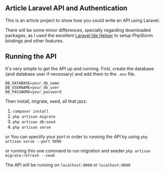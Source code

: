 ## Article Laravel API and Authentication

 This is an article project to show how you could write an API using Laravel.

 There will be some minor differences, specially regarding downloaded packages, as I used the
 excellent [Laravel Ide Helper](https://github.com/barryvdh/laravel-ide-helper) to setup
 PhpStorm bindings and other features.

## Running the API

It's very simple to get the API up and running. First, create the database (and database
user if necessary) and add them to the `.env` file.

```
DB_DATABASE=your_db_name
DB_USERNAME=your_db_user
DB_PASSWORD=your_password
```

Then install, migrate, seed, all that jazz:

1. `composer install`
2. `php artisan migrate`
3. `php artisan db:seed`
4. `php artisan serve`

or You can speciify your port in order to running the API by using 
`php artisan serve --port 9090`

or running this one command to run migration and seeder
`php artisan migrate:refresh --seed`

The API will be running on `localhost:8000` or `localhost:9090`
